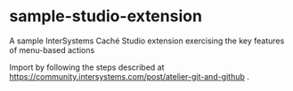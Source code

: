 # sample-studio-extension
A sample InterSystems Caché Studio extension exercising the key features of menu-based actions

Import by following the steps described at https://community.intersystems.com/post/atelier-git-and-github .
